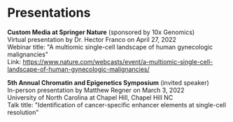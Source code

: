 # Presentations

**Custom Media at Springer Nature** (sponsored by 10x Genomics)\
Virtual presentation by Dr. Hector Franco on April 27, 2022\
Webinar title: "A multiomic single-cell landscape of human gynecologic malignancies"\
Link: https://www.nature.com/webcasts/event/a-multiomic-single-cell-landscape-of-human-gynecologic-malignancies/

**5th Annual Chromatin and Epigenetics Symposium** (invited speaker)\
In-person presentation by Matthew Regner on March 3, 2022\
University of North Carolina at Chapel Hill, Chapel Hill NC\
Talk title: "Identification of cancer-specific enhancer elements at single-cell resolution"
